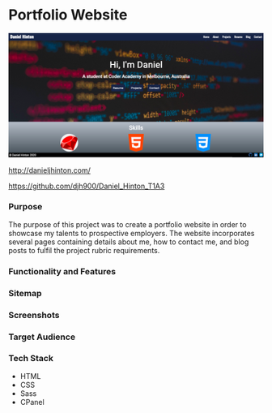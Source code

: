 # Portfolio Website

![Homepage](./docs/homepage-screenshot.png)

http://danieljhinton.com/

https://github.com/djh900/Daniel_Hinton_T1A3

### Purpose

The purpose of this project was to create a portfolio website in order to showcase my talents to prospective employers.
The website incorporates several pages containing details about me, how to contact me, and blog posts to fulfil the project rubric requirements.

### Functionality and Features

### Sitemap

### Screenshots

### Target Audience

### Tech Stack

- HTML
- CSS
- Sass
- CPanel
